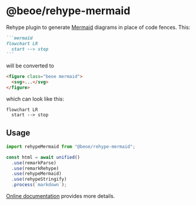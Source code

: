 # @beoe/rehype-mermaid

Rehype plugin to generate [Mermaid](https://mermaid.js.org/) diagrams in place of code fences. This:

````md
```mermaid
flowchart LR
  start --> stop
```
````

will be converted to

```html
<figure class="beoe mermaid">
  <svg>...</svg>
</figure>
```

which can look like this:

```mermaid
flowchart LR
  start --> stop
```

## Usage

```js
import rehypeMermaid from "@beoe/rehype-mermaid";

const html = await unified()
  .use(remarkParse)
  .use(remarkRehype)
  .use(rehypeMermaid)
  .use(rehypeStringify)
  .process(`markdown`);
```

[Online documentation](https://beoe.stereobooster.com/diagrams/mermaid/) provides more details.

